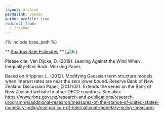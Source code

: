 ```yaml
---
layout: archive
permalink: /code/
author_profile: true
redirect_from:
  - /resume
---
```


{% include base_path %}

** [Shadow Rate Estimates](../files/SSR.csv) ** 
[<img src="../images/shadowplot.png" alt="hi" class="inline"/>]

Please cite: Van Dijcke, D. (2019). Leaning Against the Wind When Inequality Bites Back. Working Paper. 

Based on Krippner, L. (2012). Modifying Gaussian term structure models when interest rates are near the zero lower bound. Reserve Bank of New Zealand Discussion Paper, (2012/02).
Extends the series on the Bank of New Zealand website to other OECD countries. 
See also: https://www.rbnz.govt.nz/research-and-publications/research-programme/additional-research/measures-of-the-stance-of-united-states-monetary-policy/comparison-of-international-monetary-policy-measures
